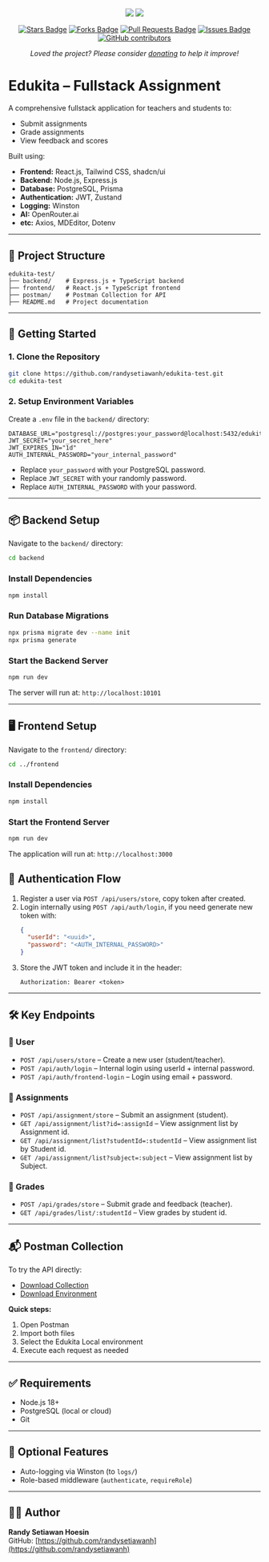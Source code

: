 #
<div align="center">
<a href="https://twitter.com/randysetiawn"><img src="https://img.shields.io/twitter/follow/randysetiawn.svg?style=social"/></a>
<a href="https://github.com/randysetiawanh"><img src="https://img.shields.io/github/followers/randysetiawanh?label=Follow%20randysetiawanh&style=social"/></a>
<br>

<a href="https://github.com/randysetiawanh/edukita-test/stargazers"><img src="https://img.shields.io/github/stars/randysetiawanh/edukita-test" alt="Stars Badge"/></a>
<a href="https://github.com/randysetiawanh/edukita-test/network/members"><img src="https://img.shields.io/github/forks/randysetiawanh/edukita-test" alt="Forks Badge"/></a>
<a href="https://github.com/randysetiawanh/edukita-test/pulls"><img src="https://img.shields.io/github/issues-pr/randysetiawanh/edukita-test" alt="Pull Requests Badge"/></a>
<a href="https://github.com/randysetiawanh/edukita-test/issues"><img src="https://img.shields.io/github/issues/randysetiawanh/edukita-test" alt="Issues Badge"/></a>
<a href="https://github.com/randysetiawanh/edukita-test/graphs/contributors"><img alt="GitHub contributors" src="https://img.shields.io/github/contributors/randysetiawanh/edukita-test?color=2b9348"></a>

<i>Loved the project? Please consider <a href="https://paypal.me/randysetiawanh">donating</a> to help it improve!</i>
#
</div>

# Edukita – Fullstack Assignment

A comprehensive fullstack application for teachers and students to:
- Submit assignments
- Grade assignments
- View feedback and scores

Built using:
- **Frontend:** React.js, Tailwind CSS, shadcn/ui
- **Backend:** Node.js, Express.js
- **Database:** PostgreSQL, Prisma
- **Authentication:** JWT, Zustand
- **Logging:** Winston
- **AI:** OpenRouter.ai
- **etc:** Axios, MDEditor, Dotenv

---

## 📁 Project Structure

```
edukita-test/
├── backend/    # Express.js + TypeScript backend
├── frontend/   # React.js + TypeScript frontend
├── postman/    # Postman Collection for API
├── README.md   # Project documentation
```

---

## 🚀 Getting Started

### 1. Clone the Repository

```bash
git clone https://github.com/randysetiawanh/edukita-test.git
cd edukita-test
```

### 2. Setup Environment Variables

Create a `.env` file in the `backend/` directory:

```env
DATABASE_URL="postgresql://postgres:your_password@localhost:5432/edukita_test"
JWT_SECRET="your_secret_here"
JWT_EXPIRES_IN="1d"
AUTH_INTERNAL_PASSWORD="your_internal_password"
```

- Replace `your_password` with your PostgreSQL password.
- Replace `JWT_SECRET` with your randomly password.
- Replace `AUTH_INTERNAL_PASSWORD` with your password.

---

## 📦 Backend Setup

Navigate to the `backend/` directory:

```bash
cd backend
```

### Install Dependencies

```bash
npm install
```

### Run Database Migrations

```bash
npx prisma migrate dev --name init
npx prisma generate
```

<!-- ### Seed Dummy Data (Optional)

```bash
npm run seed
```

This will generate:
- 1 teacher, 2 students -->

### Start the Backend Server

```bash
npm run dev
```

The server will run at: `http://localhost:10101`

---

## 🖥️ Frontend Setup

Navigate to the `frontend/` directory:

```bash
cd ../frontend
```

### Install Dependencies

```bash
npm install
```

### Start the Frontend Server

```bash
npm run dev
```

The application will run at: `http://localhost:3000`


## 🔐 Authentication Flow

1. Register a user via `POST /api/users/store`, copy token after created.
2. Login internally using `POST /api/auth/login`, if you need generate new token with:
   ```json
   {
     "userId": "<uuid>",
     "password": "<AUTH_INTERNAL_PASSWORD>"
   }
   ```
3. Store the JWT token and include it in the header:
   ```
   Authorization: Bearer <token>
   ```

---

## 🛠 Key Endpoints

### 🧑 User
- `POST /api/users/store` – Create a new user (student/teacher).
- `POST /api/auth/login` – Internal login using userId + internal password.
- `POST /api/auth/frontend-login` – Login using email + password.

### 📝 Assignments
- `POST /api/assignment/store` – Submit an assignment (student).
- `GET /api/assignment/list?id=:assignId` – View assignment list by Assignment id.
- `GET /api/assignment/list?studentId=:studentId` – View assignment list by Student id.
- `GET /api/assignment/list?subject=:subject` – View assignment list by Subject.

### 🏁 Grades
- `POST /api/grades/store` – Submit grade and feedback (teacher).
- `GET /api/grades/list/:studentId` – View grades by student id.

---

## 📬 Postman Collection

To try the API directly:

- [Download Collection](./postman/Edukita.postman_collection.json)
- [Download Environment](./postman/Edukita%20Local.postman_environment.json)

**Quick steps:**
1. Open Postman
2. Import both files
3. Select the Edukita Local environment
4. Execute each request as needed

---

## ✅ Requirements
- Node.js 18+
- PostgreSQL (local or cloud)
- Git

---

## 🤖 Optional Features
- Auto-logging via Winston (to `logs/`)
- Role-based middleware (`authenticate`, `requireRole`)
<!--- Dummy AI feedback ready for frontend integration-->

---

## 👨‍💻 Author
**Randy Setiawan Hoesin**  
GitHub: [https://github.com/randysetiawanh](https://github.com/randysetiawanh)
